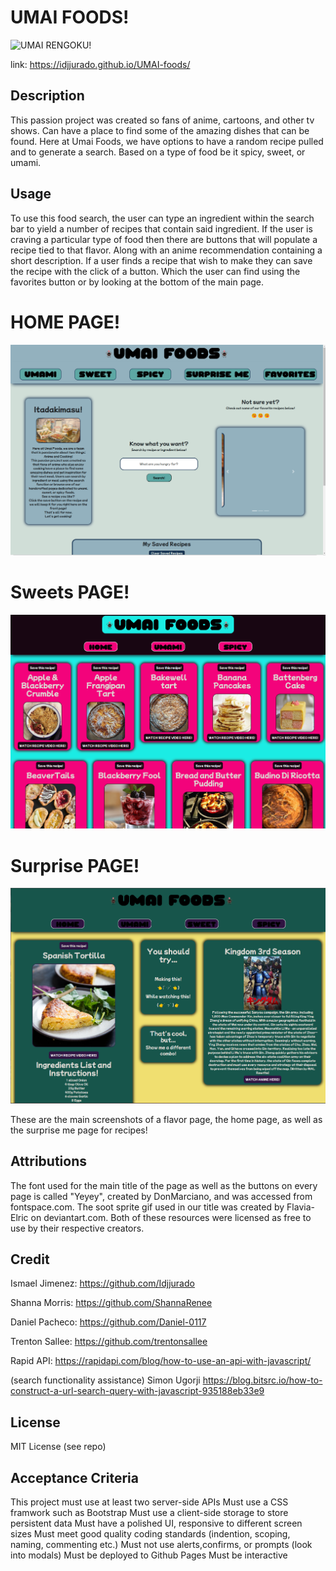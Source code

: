 # UMAI FOODS!
![UMAI RENGOKU!](/assets/images/umai-tasty.gif "Rengoku")

link: https://idjjurado.github.io/UMAI-foods/

## Description
This passion project was created so fans of anime, cartoons,
and other tv shows. Can have a place to find some of the amazing 
dishes that can be found. Here at Umai Foods, we have 
options to have a random recipe pulled and to generate a search. 
Based on a type of food be it spicy, sweet, or umami. 

## Usage
To use this food search, the user can type an ingredient within 
the search bar to yield a number of recipes that contain said ingredient.
If the user is craving a particular type of food then there are buttons that 
will populate a recipe tied to that flavor. Along with an anime recommendation
containing a short description. If a user finds a recipe that wish to make they can save
the recipe with the click of a button. Which the user can find using the favorites button
or by looking at the bottom of the main page. 

# HOME PAGE!
![Home Page](/assets/images/home.png "home page")

# Sweets PAGE!
![sweets page](/assets/images/sweets.png "sweets page")

# Surprise PAGE!
![surprise page](/assets/images/surprise.png "surprise page")

These are the main screenshots of a flavor page, the home page, as well as the surprise me page for recipes!


## Attributions
The font used for the main title of the page as well as the buttons on every page is called "Yeyey",
created by DonMarciano, and was accessed from fontspace.com.
The soot sprite gif used in our title was created by Flavia-Elric on deviantart.com.
Both of these resources were licensed as free to use by their respective creators.

## Credit
Ismael Jimenez: https://github.com/Idjjurado

Shanna Morris: https://github.com/ShannaRenee

Daniel Pacheco: https://github.com/Daniel-0117

Trenton Sallee: https://github.com/trentonsallee

Rapid API: https://rapidapi.com/blog/how-to-use-an-api-with-javascript/

(search functionality assistance)
Simon Ugorji https://blog.bitsrc.io/how-to-construct-a-url-search-query-with-javascript-935188eb33e9

## License
MIT License (see repo)

## Acceptance Criteria
This project must use at least two server-side APIs
Must use a CSS framwork such as Bootstrap
Must use a client-side storage to store persistent data
Must have a polished UI, responsive to different screen sizes
Must meet good quality coding standards (indention, scoping, naming, commenting etc.)
Must not use alerts,confirms, or prompts (look into modals)
Must be deployed to Github Pages
Must be interactive 
